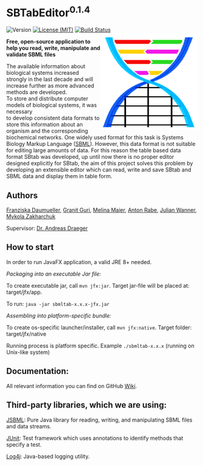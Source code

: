 # SBTabEditor<sup>0.1.4</sup>
![Version](https://img.shields.io/badge/version-0.1.4-yellow.svg) [![License (MIT)](https://img.shields.io/github/license/mashape/apistatus.svg)](http://opensource.org/licenses/MIT) [![Build Status](https://travis-ci.com/draeger-lab/SBTabEditor.svg?token=ByDn1ybpoXpKvMHXpZD4&branch=master)](https://travis-ci.com/draeger-lab/SBTabEditor)
<img align="right" src="src/main/resources/de/sbtab/view/Icon_256.png"/>

**Free, open-source application to help you read, write, manipulate and validate SBML files**

The available information about biological systems increased strongly in the last decade and will
increase further as more advanced methods are developed. <br>To store and distribute computer models of biological systems, it
was necessary<br> to develop consistent data formats to store this information about an organism and
the corresponding biochemical networks. One widely used format for this task is Systems Biology
Markup Language ([SBML](http://sbml.org)). However, this data format is not suitable for editing large
amounts of data. For this reason the table based data<br> format SBtab was developed, up until now
there is no proper editor designed explicitly for SBtab, the aim of this project solves this problem
by developing an extensible editor which can read, write and save SBtab and SBML data
and display them in table form.

## Authors
[Franziska Daumueller](https://github.com/FranziskaDaumueller),
[Granit Guri](https://github.com/GranitGuri),
[Melina Maier](https://github.com/MelinaMaier),
[Anton Rabe](https://github.com/AntonJuliusRabe),
[Julian Wanner](https://github.com/JuliWanner),
[Mykola Zakharchuk](https://github.com/zakharc)

Supervisor:
[Dr. Andreas Draeger](https://github.com/draeger)

## How to start
In order to run JavaFX application, a valid JRE 8+ needed.

_Packaging into an executable Jar file:_

To create executable jar, call `mvn jfx:jar`. Target jar-file will be placed at: target/jfx/app.

To run: `java -jar sbmltab-x.x.x-jfx.jar`


_Assembling into platform-specific bundle:_

To create os-specific launcher/installer, call `mvn jfx:native`. Target folder: target/jfx/native

Running process is platform specific. Example `./sbmltab-x.x.x` (running on Unix-like system)
 
## Documentation:
All relevant information you can find on GitHub [Wiki](https://github.com/draeger-lab/SBTabEditor/wiki).

## Third-party libraries, which we are using:

[JSBML](https://github.com/sbmlteam/jsbml): Pure Java library for reading, writing, and manipulating SBML files and data streams.

[JUnit](https://github.com/junit-team/junit5/): Test framework which uses annotations to identify methods that specify a test. 

[Log4j](https://logging.apache.org/log4j/2.x/): Java-based logging utility.
